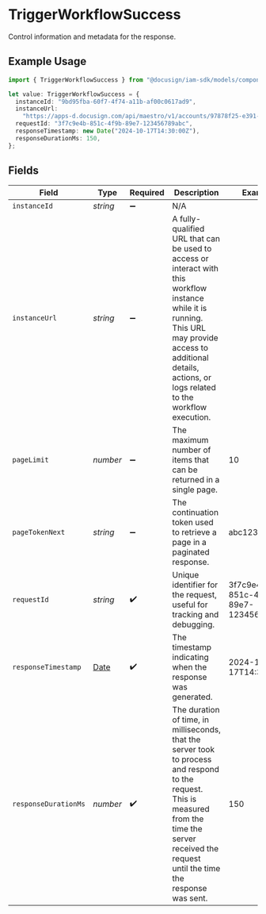 # TriggerWorkflowSuccess

Control information and metadata for the response.

## Example Usage

```typescript
import { TriggerWorkflowSuccess } from "@docusign/iam-sdk/models/components";

let value: TriggerWorkflowSuccess = {
  instanceId: "9bd95fba-60f7-4f74-a11b-af00c0617ad9",
  instanceUrl:
    "https://apps-d.docusign.com/api/maestro/v1/accounts/97878f25-e391-4be4-a8f0-cf5f415f134e/instances/3695f629-e367-4243-abeb-5cb526b9559f/execution?mtid=34b2fb6c-cfd8-4084-9de6-94c111b17a9e&mtsec=U5OWGv7RQwmHgMX2UzhOWbTSdVoWYP8N-7qkE_ishaI",
  requestId: "3f7c9e4b-851c-4f9b-89e7-123456789abc",
  responseTimestamp: new Date("2024-10-17T14:30:00Z"),
  responseDurationMs: 150,
};
```

## Fields

| Field                                                                                                                                                                                                                 | Type                                                                                                                                                                                                                  | Required                                                                                                                                                                                                              | Description                                                                                                                                                                                                           | Example                                                                                                                                                                                                               |
| --------------------------------------------------------------------------------------------------------------------------------------------------------------------------------------------------------------------- | --------------------------------------------------------------------------------------------------------------------------------------------------------------------------------------------------------------------- | --------------------------------------------------------------------------------------------------------------------------------------------------------------------------------------------------------------------- | --------------------------------------------------------------------------------------------------------------------------------------------------------------------------------------------------------------------- | --------------------------------------------------------------------------------------------------------------------------------------------------------------------------------------------------------------------- |
| `instanceId`                                                                                                                                                                                                          | *string*                                                                                                                                                                                                              | :heavy_minus_sign:                                                                                                                                                                                                    | N/A                                                                                                                                                                                                                   |                                                                                                                                                                                                                       |
| `instanceUrl`                                                                                                                                                                                                         | *string*                                                                                                                                                                                                              | :heavy_minus_sign:                                                                                                                                                                                                    | A fully-qualified URL that can be used to access or interact with this<br/>workflow instance while it is running. This URL may provide access to<br/>additional details, actions, or logs related to the workflow execution.<br/> |                                                                                                                                                                                                                       |
| `pageLimit`                                                                                                                                                                                                           | *number*                                                                                                                                                                                                              | :heavy_minus_sign:                                                                                                                                                                                                    | The maximum number of items that can be returned in a single page.                                                                                                                                                    | 10                                                                                                                                                                                                                    |
| `pageTokenNext`                                                                                                                                                                                                       | *string*                                                                                                                                                                                                              | :heavy_minus_sign:                                                                                                                                                                                                    | The continuation token used to retrieve a page in a paginated response.                                                                                                                                               | abc123                                                                                                                                                                                                                |
| `requestId`                                                                                                                                                                                                           | *string*                                                                                                                                                                                                              | :heavy_check_mark:                                                                                                                                                                                                    | Unique identifier for the request, useful for tracking and debugging.                                                                                                                                                 | 3f7c9e4b-851c-4f9b-89e7-123456789abc                                                                                                                                                                                  |
| `responseTimestamp`                                                                                                                                                                                                   | [Date](https://developer.mozilla.org/en-US/docs/Web/JavaScript/Reference/Global_Objects/Date)                                                                                                                         | :heavy_check_mark:                                                                                                                                                                                                    | The timestamp indicating when the response was generated.                                                                                                                                                             | 2024-10-17T14:30:00Z                                                                                                                                                                                                  |
| `responseDurationMs`                                                                                                                                                                                                  | *number*                                                                                                                                                                                                              | :heavy_check_mark:                                                                                                                                                                                                    | The duration of time, in milliseconds, that the server took to process and respond <br/>to the request. This is measured from the time the server received the request <br/>until the time the response was sent.<br/> | 150                                                                                                                                                                                                                   |